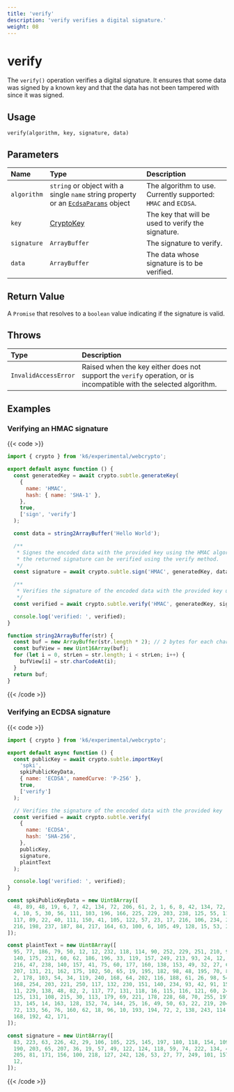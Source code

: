 ```yaml
---
title: 'verify'
description: 'verify verifies a digital signature.'
weight: 08
---
```


# verify

The `verify()` operation verifies a digital signature. It ensures that some data was signed by a known key and that the data has not been tampered with since it was signed.

## Usage

```
verify(algorithm, key, signature, data)
```

## Parameters

| Name        | Type                                                                                                                                                                                 | Description                                                    |
| :---------- | :----------------------------------------------------------------------------------------------------------------------------------------------------------------------------------- | :------------------------------------------------------------- |
| `algorithm` | `string` or object with a single `name` string property or an [`EcdsaParams`](https://grafana.com/docs/k6/<K6_VERSION>/javascript-api/k6-experimental/webcrypto/ecdsaparams/) object | The algorithm to use. Currently supported: `HMAC` and `ECDSA`. |
| `key`       | [CryptoKey](https://grafana.com/docs/k6/<K6_VERSION>/javascript-api/k6-experimental/webcrypto/cryptokey)                                                                             | The key that will be used to verify the signature.             |
| `signature` | `ArrayBuffer`                                                                                                                                                                        | The signature to verify.                                       |
| `data`      | `ArrayBuffer`                                                                                                                                                                        | The data whose signature is to be verified.                    |

## Return Value

A `Promise` that resolves to a `boolean` value indicating if the signature is valid.

## Throws

| Type                 | Description                                                                                                         |
| :------------------- | :------------------------------------------------------------------------------------------------------------------ |
| `InvalidAccessError` | Raised when the key either does not support the `verify` operation, or is incompatible with the selected algorithm. |

## Examples

### Verifying an HMAC signature

{{< code >}}

```javascript
import { crypto } from 'k6/experimental/webcrypto';

export default async function () {
  const generatedKey = await crypto.subtle.generateKey(
    {
      name: 'HMAC',
      hash: { name: 'SHA-1' },
    },
    true,
    ['sign', 'verify']
  );

  const data = string2ArrayBuffer('Hello World');

  /**
   * Signes the encoded data with the provided key using the HMAC algorithm
   * the returned signature can be verified using the verify method.
   */
  const signature = await crypto.subtle.sign('HMAC', generatedKey, data);

  /**
   * Verifies the signature of the encoded data with the provided key using the HMAC algorithm.
   */
  const verified = await crypto.subtle.verify('HMAC', generatedKey, signature, data);

  console.log('verified: ', verified);
}

function string2ArrayBuffer(str) {
  const buf = new ArrayBuffer(str.length * 2); // 2 bytes for each char
  const bufView = new Uint16Array(buf);
  for (let i = 0, strLen = str.length; i < strLen; i++) {
    bufView[i] = str.charCodeAt(i);
  }
  return buf;
}
```

{{< /code >}}

### Verifying an ECDSA signature

{{< code >}}

```javascript
import { crypto } from 'k6/experimental/webcrypto';

export default async function () {
  const publicKey = await crypto.subtle.importKey(
    'spki',
    spkiPublicKeyData,
    { name: 'ECDSA', namedCurve: 'P-256' },
    true,
    ['verify']
  );

  // Verifies the signature of the encoded data with the provided key
  const verified = await crypto.subtle.verify(
    {
      name: 'ECDSA',
      hash: 'SHA-256',
    },
    publicKey,
    signature,
    plaintText
  );

  console.log('verified: ', verified);
}

const spkiPublicKeyData = new Uint8Array([
  48, 89, 48, 19, 6, 7, 42, 134, 72, 206, 61, 2, 1, 6, 8, 42, 134, 72, 206, 61, 3, 1, 7, 3, 66, 0,
  4, 10, 5, 30, 56, 111, 103, 196, 166, 225, 229, 203, 238, 125, 55, 116, 91, 88, 142, 190, 114, 15,
  117, 89, 22, 40, 111, 150, 41, 105, 122, 57, 23, 17, 216, 106, 234, 201, 103, 8, 210, 58, 38, 35,
  216, 198, 237, 187, 84, 217, 164, 63, 100, 6, 105, 49, 128, 15, 53, 29, 158, 117, 235, 238, 30,
]);

const plaintText = new Uint8Array([
  95, 77, 186, 79, 50, 12, 12, 232, 118, 114, 90, 252, 229, 251, 210, 91, 248, 62, 90, 113, 37, 160,
  140, 175, 231, 60, 62, 186, 196, 33, 119, 157, 249, 213, 93, 24, 12, 58, 233, 148, 38, 69, 225,
  216, 47, 238, 140, 157, 41, 75, 60, 177, 160, 138, 153, 49, 32, 27, 60, 14, 129, 252, 71, 202,
  207, 131, 21, 162, 175, 102, 50, 65, 19, 195, 182, 98, 48, 195, 70, 8, 196, 244, 89, 54, 52, 206,
  2, 178, 103, 54, 34, 119, 240, 168, 64, 202, 116, 188, 61, 26, 98, 54, 149, 44, 94, 215, 170, 248,
  168, 254, 203, 221, 250, 117, 132, 230, 151, 140, 234, 93, 42, 91, 159, 183, 241, 180, 140, 139,
  11, 229, 138, 48, 82, 2, 117, 77, 131, 118, 16, 115, 116, 121, 60, 240, 38, 170, 238, 83, 0, 114,
  125, 131, 108, 215, 30, 113, 179, 69, 221, 178, 228, 68, 70, 255, 197, 185, 1, 99, 84, 19, 137,
  13, 145, 14, 163, 128, 152, 74, 144, 25, 16, 49, 50, 63, 22, 219, 204, 157, 107, 225, 104, 184,
  72, 133, 56, 76, 160, 62, 18, 96, 10, 193, 194, 72, 2, 138, 243, 114, 108, 201, 52, 99, 136, 46,
  168, 192, 42, 171,
]);

const signature = new Uint8Array([
  83, 223, 63, 226, 42, 29, 106, 105, 225, 145, 197, 180, 118, 154, 109, 110, 66, 67, 47, 251, 53,
  190, 203, 65, 207, 36, 19, 57, 49, 122, 124, 118, 59, 74, 222, 134, 42, 235, 180, 229, 134, 24,
  205, 81, 171, 156, 100, 218, 127, 242, 126, 53, 27, 77, 249, 101, 157, 132, 244, 30, 67, 30, 64,
  12,
]);
```

{{< /code >}}
